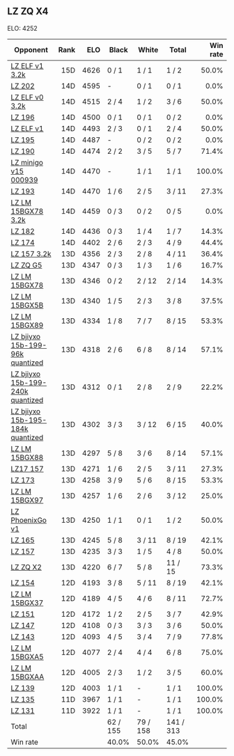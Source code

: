 ## LZ ZQ X4 ##

ELO: 4252

Opponent | Rank | ELO | Black | White | Total | Win rate
---------|-----:|----:|-------|-------|-------|-------:
[LZ ELF v1 3.2k](LZ%20ELF%20v1%203.2k.md) | 15D | 4626 | 0 / 1 | 1 / 1 | 1 / 2 | 50.0%
[LZ 202](LZ%20202.md) | 14D | 4595 | - | 0 / 1 | 0 / 1 | 0.0%
[LZ ELF v0 3.2k](LZ%20ELF%20v0%203.2k.md) | 14D | 4515 | 2 / 4 | 1 / 2 | 3 / 6 | 50.0%
[LZ 196](LZ%20196.md) | 14D | 4500 | 0 / 1 | 0 / 1 | 0 / 2 | 0.0%
[LZ ELF v1](LZ%20ELF%20v1.md) | 14D | 4493 | 2 / 3 | 0 / 1 | 2 / 4 | 50.0%
[LZ 195](LZ%20195.md) | 14D | 4487 | - | 0 / 2 | 0 / 2 | 0.0%
[LZ 190](LZ%20190.md) | 14D | 4474 | 2 / 2 | 3 / 5 | 5 / 7 | 71.4%
[LZ minigo v15 000939](LZ%20minigo%20v15%20000939.md) | 14D | 4470 | - | 1 / 1 | 1 / 1 | 100.0%
[LZ 193](LZ%20193.md) | 14D | 4470 | 1 / 6 | 2 / 5 | 3 / 11 | 27.3%
[LZ LM 15BGX78 3.2k](LZ%20LM%2015BGX78%203.2k.md) | 14D | 4459 | 0 / 3 | 0 / 2 | 0 / 5 | 0.0%
[LZ 182](LZ%20182.md) | 14D | 4436 | 0 / 3 | 1 / 4 | 1 / 7 | 14.3%
[LZ 174](LZ%20174.md) | 14D | 4402 | 2 / 6 | 2 / 3 | 4 / 9 | 44.4%
[LZ 157 3.2k](LZ%20157%203.2k.md) | 13D | 4356 | 2 / 3 | 2 / 8 | 4 / 11 | 36.4%
[LZ ZQ G5](LZ%20ZQ%20G5.md) | 13D | 4347 | 0 / 3 | 1 / 3 | 1 / 6 | 16.7%
[LZ LM 15BGX78](LZ%20LM%2015BGX78.md) | 13D | 4346 | 0 / 2 | 2 / 12 | 2 / 14 | 14.3%
[LZ LM 15BGX5B](LZ%20LM%2015BGX5B.md) | 13D | 4340 | 1 / 5 | 2 / 3 | 3 / 8 | 37.5%
[LZ LM 15BGX89](LZ%20LM%2015BGX89.md) | 13D | 4334 | 1 / 8 | 7 / 7 | 8 / 15 | 53.3%
[LZ bjiyxo 15b-199-96k quantized](LZ%20bjiyxo%2015b-199-96k%20quantized.md) | 13D | 4318 | 2 / 6 | 6 / 8 | 8 / 14 | 57.1%
[LZ bjiyxo 15b-199-240k quantized](LZ%20bjiyxo%2015b-199-240k%20quantized.md) | 13D | 4312 | 0 / 1 | 2 / 8 | 2 / 9 | 22.2%
[LZ bjiyxo 15b-195-184k quantized](LZ%20bjiyxo%2015b-195-184k%20quantized.md) | 13D | 4302 | 3 / 3 | 3 / 12 | 6 / 15 | 40.0%
[LZ LM 15BGX88](LZ%20LM%2015BGX88.md) | 13D | 4297 | 5 / 8 | 3 / 6 | 8 / 14 | 57.1%
[LZ17 157](LZ17%20157.md) | 13D | 4271 | 1 / 6 | 2 / 5 | 3 / 11 | 27.3%
[LZ 173](LZ%20173.md) | 13D | 4258 | 3 / 9 | 5 / 6 | 8 / 15 | 53.3%
[LZ LM 15BGX97](LZ%20LM%2015BGX97.md) | 13D | 4257 | 1 / 6 | 2 / 6 | 3 / 12 | 25.0%
[LZ PhoenixGo v1](LZ%20PhoenixGo%20v1.md) | 13D | 4250 | 1 / 1 | 0 / 1 | 1 / 2 | 50.0%
[LZ 165](LZ%20165.md) | 13D | 4245 | 5 / 8 | 3 / 11 | 8 / 19 | 42.1%
[LZ 157](LZ%20157.md) | 13D | 4235 | 3 / 3 | 1 / 5 | 4 / 8 | 50.0%
[LZ ZQ X2](LZ%20ZQ%20X2.md) | 13D | 4220 | 6 / 7 | 5 / 8 | 11 / 15 | 73.3%
[LZ 154](LZ%20154.md) | 12D | 4193 | 3 / 8 | 5 / 11 | 8 / 19 | 42.1%
[LZ LM 15BGX37](LZ%20LM%2015BGX37.md) | 12D | 4189 | 4 / 5 | 4 / 6 | 8 / 11 | 72.7%
[LZ 151](LZ%20151.md) | 12D | 4172 | 1 / 2 | 2 / 5 | 3 / 7 | 42.9%
[LZ 147](LZ%20147.md) | 12D | 4108 | 0 / 3 | 3 / 3 | 3 / 6 | 50.0%
[LZ 143](LZ%20143.md) | 12D | 4093 | 4 / 5 | 3 / 4 | 7 / 9 | 77.8%
[LZ LM 15BGXA5](LZ%20LM%2015BGXA5.md) | 12D | 4077 | 2 / 4 | 4 / 4 | 6 / 8 | 75.0%
[LZ LM 15BGXAA](LZ%20LM%2015BGXAA.md) | 12D | 4005 | 2 / 3 | 1 / 2 | 3 / 5 | 60.0%
[LZ 139](LZ%20139.md) | 12D | 4003 | 1 / 1 | - | 1 / 1 | 100.0%
[LZ 135](LZ%20135.md) | 11D | 3967 | 1 / 1 | - | 1 / 1 | 100.0%
[LZ 131](LZ%20131.md) | 11D | 3922 | 1 / 1 | - | 1 / 1 | 100.0%
Total | | | 62 / 155 | 79 / 158 | 141 / 313 | 
Win rate| | | 40.0% | 50.0% | 45.0% | 
